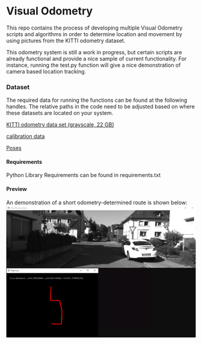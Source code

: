 # Visual Odometry

This repo contains the process of developing multiple Visual Odometry scripts and algorithms in order to determine location and movement by using pictures from the KITTI odometry dataset. 

This odometry system is still a work in progress, but certain scripts are already functional and provide a nice sample of current functionality. For instance, running the test.py function will give a nice demonstration of camera based location tracking.

### Dataset

The required data for running the functions can be found at the following handles. The relative paths in the code need to be adjusted based on where these datasets are located on your system. 

[KITTI odometry data set (grayscale, 22 GB)](http://www.cvlibs.net/datasets/kitti/eval_odometry.php)

[calibration data](http://www.cvlibs.net/download.php?file=data_odometry_calib.zip)

[Poses](http://www.cvlibs.net/download.php?file=data_odometry_poses.zip)
#### Requirements

Python Library Requirements can be found in requirements.txt

#### Preview
An demonstration of a short odometry-determined route is shown below:
![preview](Preview.png)





